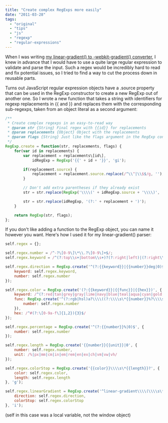 ```yaml
---
title: "Create complex RegExps more easily"
date: "2011-03-28"
tags:
  - "original"
  - "tips"
  - "js"
  - "regexp"
  - "regular-expressions"
---
```


When I was writing [my linear-gradient() to -webkit-gradient() converter](http://lea.verou.me/2011/03/convert-standard-gradient-syntax-to-webkit-gradient-and-others/), I knew in advance that I would have to use a quite large regular expression to validate and parse the input. Such a regex would be incredibly hard to read and fix potential issues, so I tried to find a way to cut the process down in reusable parts.

Turns out JavaScript regular expression objects have a .source property that can be used in the RegExp constructor to create a new RegExp out of another one. So I wrote a new function that takes a string with identifiers for regexp replacements in {{ and }} and replaces them with the corresponding sub-regexps, taken from an object literal as a second argument:

```js
/**
 * Create complex regexps in an easy-to-read way
 * @param str {String} Final regex with {{id}} for replacements
 * @param replacements {Object} Object with the replacements
 * @param flags {String} Just like the flags argument in the RegExp constructor
 */
RegExp.create = function(str, replacements, flags) {
	for(var id in replacements) {
		var replacement = replacements\[id\],
			idRegExp = RegExp('{{' + id + '}}', 'gi');

		if(replacement.source) {
			replacement = replacement.source.replace(/^\\^|\\$$/g, '');
		}

		// Don't add extra parentheses if they already exist
		str = str.replace(RegExp('\\\\(' + idRegExp.source + '\\\\)', 'gi'), '(' + replacement + ')');

		str = str.replace(idRegExp, '(?:' + replacement + ')');
	}

	return RegExp(str, flags);
};
```

If you don't like adding a function to the RegExp object, you can name it however you want. Here's how I used it for my linear-gradient() parser:

```js
self.regex = {};

self.regex.number = /^-?\[0-9\]\*\\.?\[0-9\]+$/;
self.regex.keyword = /^(?:top\\s+|bottom\\s+)?(?:right|left)|(?:right\\s+|left\\s+)?(?:top|bottom)$/;

self.regex.direction = RegExp.create('^(?:{{keyword}}|{{number}}deg|0)$', {
	keyword: self.regex.keyword,
	number: self.regex.number
});

self.regex.color = RegExp.create('(?:{{keyword}}|{{func}}|{{hex}})', {
	keyword: /^(?:red|tan|grey|gray|lime|navy|blue|teal|aqua|cyan|gold|peru|pink|plum|snow|\[a-z\]{5,20})$/,
	func: RegExp.create('^(?:rgb|hsl)a?\\\\((?:\\\\s\*{{number}}%?\\\\s\*,?\\\\s\*){3,4}\\\\)$', {
		number: self.regex.number
	}),
	hex: /^#(?:\[0-9a-f\]{1,2}){3}$/
});

self.regex.percentage = RegExp.create('^(?:{{number}}%|0)$', {
	number: self.regex.number
});

self.regex.length = RegExp.create('{{number}}{{unit}}|0', {
	number: self.regex.number,
	unit: /%|px|mm|cm|in|em|rem|en|ex|ch|vm|vw|vh/
});

self.regex.colorStop = RegExp.create('{{color}}\\\\s\*{{length}}?', {
	color: self.regex.color,
	length: self.regex.length
}, 'g');

self.regex.linearGradient = RegExp.create('^linear-gradient\\\\(\\\\s\*(?:({{direction}})\\\\s\*,)?\\\\s\*({{colorstop}}\\\\s\*(?:,\\\\s\*{{colorstop}}\\\\s\*)+)\\\\)$', {
	direction: self.regex.direction,
	colorStop: self.regex.colorStop
}, 'i');
```

(self in this case was a local variable, not the window object)
